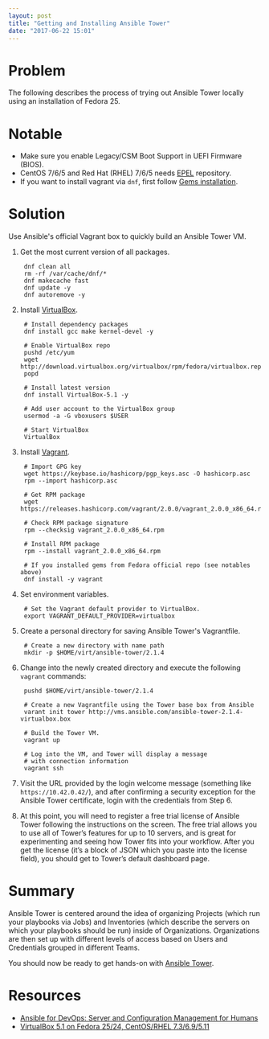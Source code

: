 ```yaml
---
layout: post
title: "Getting and Installing Ansible Tower"
date: "2017-06-22 15:01"
---
```


# Problem

The following describes the process of trying out Ansible Tower locally using an installation of Fedora 25.

# Notable

* Make sure you enable Legacy/CSM Boot Support in UEFI Firmware (BIOS).
* CentOS 7/6/5 and Red Hat (RHEL) 7/6/5 needs [EPEL][1] repository.
* If you want to install vagrant via `dnf`, first follow [Gems installation][2].

# Solution

Use Ansible's official Vagrant box to quickly build an Ansible Tower VM.

1. Get the most current version of all packages.

        dnf clean all
        rm -rf /var/cache/dnf/*
        dnf makecache fast
        dnf update -y
        dnf autoremove -y

2. Install [VirtualBox][3].

        # Install dependency packages
        dnf install gcc make kernel-devel -y

        # Enable VirtualBox repo
        pushd /etc/yum
        wget http://download.virtualbox.org/virtualbox/rpm/fedora/virtualbox.repo
        popd

        # Install latest version
        dnf install VirtualBox-5.1 -y

        # Add user account to the VirtualBox group
        usermod -a -G vboxusers $USER

        # Start VirtualBox
        VirtualBox

3. Install [Vagrant][4].

        # Import GPG key
        wget https://keybase.io/hashicorp/pgp_keys.asc -O hashicorp.asc
        rpm --import hashicorp.asc

        # Get RPM package
        wget https://releases.hashicorp.com/vagrant/2.0.0/vagrant_2.0.0_x86_64.rpm

        # Check RPM package signature
        rpm --checksig vagrant_2.0.0_x86_64.rpm

        # Install RPM package
        rpm --install vagrant_2.0.0_x86_64.rpm

        # If you installed gems from Fedora official repo (see notables above)
        dnf install -y vagrant

4. Set environment variables.

        # Set the Vagrant default provider to VirtualBox.
        export VAGRANT_DEFAULT_PROVIDER=virtualbox

4. Create a personal directory for saving Ansible Tower's Vagrantfile.

        # Create a new directory with name path
        mkdir -p $HOME/virt/ansible-tower/2.1.4

5. Change into the newly created directory and execute the following `vagrant` commands:

        pushd $HOME/virt/ansible-tower/2.1.4

        # Create a new Vagrantfile using the Tower base box from Ansible
        varant init tower http://vms.ansible.com/ansible-tower-2.1.4-virtualbox.box

        # Build the Tower VM.
        vagrant up

        # Log into the VM, and Tower will display a message
        # with connection information
        vagrant ssh

6. Visit the URL provided by the login welcome message (something like `https://10.42.0.42/`), and after confirming a security exception for the Ansible Tower certificate, login with the credentials from Step 6.

7. At this point, you will need to register a free trial license of Ansible Tower following the instructions on the screen. The free trial allows you to use all of Tower’s features for up to 10 servers, and is great for experimenting and seeing how Tower fits into your workflow. After you get the license (it’s a block of JSON which you paste into the license field), you should get to Tower’s default dashboard page.

# Summary

Ansible Tower is centered around the idea of organizing Projects (which run your playbooks via Jobs) and Inventories (which describe the servers on which your playbooks should be run) inside of Organizations. Organizations are then set up with different levels of access based on Users and Credentials grouped in different Teams.

You should now be ready to get hands-on with [Ansible Tower][7].

# Resources

* [Ansible for DevOps: Server and Configuration Management for Humans][5]
* [VirtualBox 5.1 on Fedora 25/24, CentOS/RHEL 7.3/6.9/5.11][6]

[1]: https://fedoraproject.org/wiki/EPEL
[2]: https://developer.fedoraproject.org/tech/languages/ruby/gems-installation.html
[3]: https://www.virtualbox.org/wiki/Downloads
[4]: https://www.vagrantup.com/downloads.html
[5]: https://www.ansiblefordevops.com/
[6]: https://www.if-not-true-then-false.com/2010/install-virtualbox-with-yum-on-fedora-centos-red-hat-rhel/
[7]: https://www.ansible.com/tower
